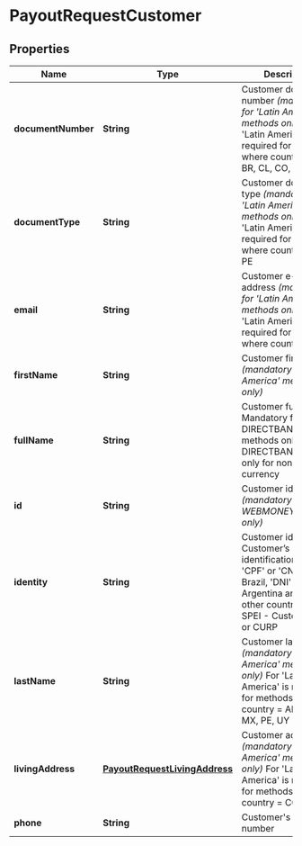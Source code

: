
# PayoutRequestCustomer

## Properties
Name | Type | Description | Notes
------------ | ------------- | ------------- | -------------
**documentNumber** | **String** | Customer document number *(mandatory for &#39;Latin America&#39; methods only)* For &#39;Latin America&#39; is required for methods where country &#x3D; AR, BR, CL, CO, PE, UY |  [optional]
**documentType** | **String** | Customer document type *(mandatory for &#39;Latin America&#39; methods only)* For &#39;Latin America&#39; is required for methods where country &#x3D; CO, PE |  [optional]
**email** | **String** | Customer e-mail address *(mandatory for &#39;Latin America&#39; methods only)* For &#39;Latin America&#39; is required for methods where country &#x3D; CO |  [optional]
**firstName** | **String** | Customer first name *(mandatory for &#39;Latin America&#39; methods only)* |  [optional]
**fullName** | **String** | Customer full name. Mandatory for DIRECTBANKINGNGA methods only: For DIRECTBANKINGNGA: only for non NGN currency |  [optional]
**id** | **String** | Customer id *(mandatory for WEBMONEY method only)* |  [optional]
**identity** | **String** | Customer identity  - Customer’s personal identification number: &#39;CPF&#39; or &#39;CNPJ&#39; for Brazil, &#39;DNI&#39; for Argentina and ID for other countries.  For SPEI - Customer CPF or CURP |  [optional]
**lastName** | **String** | Customer last name *(mandatory for &#39;Latin America&#39; methods only)* For &#39;Latin America&#39; is required for methods where country &#x3D; AR, BR, CO, MX, PE, UY |  [optional]
**livingAddress** | [**PayoutRequestLivingAddress**](PayoutRequestLivingAddress.md) | Customer address *(mandatory for &#39;Latin America&#39; methods only)* For &#39;Latin America&#39; is required for methods where country &#x3D; CO |  [optional]
**phone** | **String** | Customer&#39;s phone number |  [optional]



